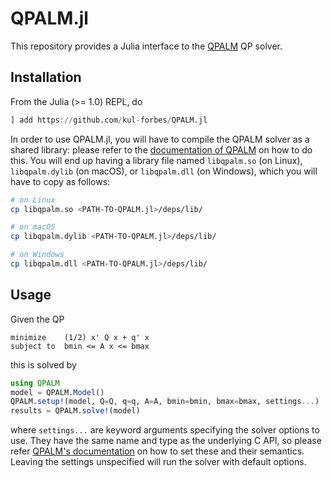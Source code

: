 # QPALM.jl

This repository provides a Julia interface to the [QPALM](https://github.com/Benny44/QPALM)
QP solver.

## Installation

From the Julia (>= 1.0) REPL, do

```julia
] add https://github.com/kul-forbes/QPALM.jl
```

In order to use QPALM.jl, you will have to compile the QPALM solver as a
shared library: please refer to the [documentation of QPALM](https://benny44.github.io/QPALM/)
on how to do this. You will end up having a library file named `libqpalm.so`
(on Linux), `libqpalm.dylib` (on macOS), or `libqpalm.dll` (on Windows), which
you will have to copy as follows:

```bash
# on Linux
cp libqpalm.so <PATH-TO-QPALM.jl>/deps/lib/

# on macOS
cp libqpalm.dylib <PATH-TO-QPALM.jl>/deps/lib/

# on Windows
cp libqpalm.dll <PATH-TO-QPALM.jl>/deps/lib/
```

## Usage

Given the QP

```
minimize    (1/2) x' Q x + q' x
subject to  bmin <= A x <= bmax
```

this is solved by

```julia
using QPALM
model = QPALM.Model()
QPALM.setup!(model, Q=Q, q=q, A=A, bmin=bmin, bmax=bmax, settings...)
results = QPALM.solve!(model)
```

where `settings...` are keyword arguments specifying the solver options
to use. They have the same name and type as the underlying C API,
so please refer [QPALM's documentation](https://benny44.github.io/QPALM/structQPALMSettings.html)
on how to set these and their semantics. Leaving the settings unspecified
will run the solver with default options.

